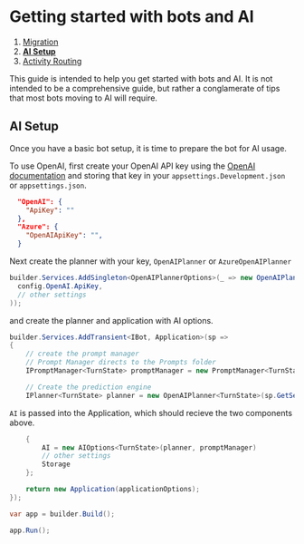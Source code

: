 # Getting started with bots and AI

1. [Migration](./00.MIGRATION.md)
2. [**AI Setup**](./01.AI-SETUP.md)
3. [Activity Routing](./02.ACTIVITY-ROUTING.md)

This guide is intended to help you get started with bots and AI. It is not intended to be a comprehensive guide, but rather a conglamerate of tips that most bots moving to AI will require.

## AI Setup

Once you have a basic bot setup, it is time to prepare the bot for AI usage.

To use OpenAI, first create your OpenAI API key using the [OpenAI documentation](https://platform.openai.com/) and storing that key in your `appsettings.Development.json` or `appsettings.json`.

```json
  "OpenAI": {
    "ApiKey": ""
  },
  "Azure": {
    "OpenAIApiKey": "",
  }
```

Next create the planner with your key, `OpenAIPlanner` or `AzureOpenAIPlanner`

```c#
builder.Services.AddSingleton<OpenAIPlannerOptions>(_ => new OpenAIPlannerOptions(
  config.OpenAI.ApiKey,
  // other settings
));

```

and create the planner and application with AI options.

```c#
builder.Services.AddTransient<IBot, Application>(sp =>
{
    // create the prompt manager
    // Prompt Manager directs to the Prompts folder
    IPromptManager<TurnState> promptManager = new PromptManager<TurnState>("./Prompts");

    // Create the prediction engine
    IPlanner<TurnState> planner = new OpenAIPlanner<TurnState>(sp.GetService<OpenAIPlannerOptions>()!);

```

`AI` is passed into the Application, which should recieve the two components above.

```c#
    {
        AI = new AIOptions<TurnState>(planner, promptManager)
        // other settings
        Storage
    };

    return new Application(applicationOptions);
});

var app = builder.Build();

app.Run();

```
